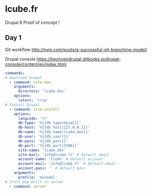 # lcube.fr
Drupal 8 Proof of concept !

Day 1
-----

Git workflow
http://nvie.com/posts/a-successful-git-branching-model/

Drupal console
https://hechoendrupal.gitbooks.io/drupal-console/content/en/index.html

```yaml
commands:
# Download Drupal
  - command: site:new
    arguments:
      directory: 'lcube.dev'
    options:
      latest: 'true'
# Install Drupal
  - command: site:install
    options:
      langcode: 'fr'
      db-type: '%{{db_type|mysql}}'
      db-host: '%{{db_host|127.0.0.1}}'
      db-name: '%{{db_name|lcube.dev}}'
      db-user: '%{{db_user|}}'
      db-pass: '%{{db_pass}}'
      db-port: '%{{db_port|3306}}'
      site-name: 'lcube.dev'
      site-mail: 'info@lcube.fr' # default email
      account-name: 'lcube' # default account
      account-mail: 'info@lcube.fr' # default email
      account-pass: '' # default pass
    arguments:
      profile: 'minimal'
# Start php built-in server
  - command: server
```